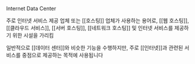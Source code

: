 Internet Data Center

주로 인터넷 서비스 제공 업체 또는 [[호스팅]] 업체가 사용하는 용어로, [[웹 호스팅]], [[클라우드 서비스]], [[서버 호스팅]], [[네트워크 호스팅]] 및 인터넷 서비스를 제공하기 위한 시설을 가리킴

일반적으로 [[데이터 센터]]와 비슷한 기능을 수행하지만, 주로 [[인터넷]]과 관련된 서비스를 중점으로 제공하는 목적에 사용됩니다